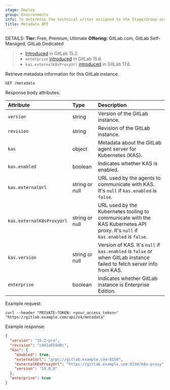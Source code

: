```yaml
---
stage: Deploy
group: Environments
info: To determine the technical writer assigned to the Stage/Group associated with this page, see https://handbook.gitlab.com/handbook/product/ux/technical-writing/#assignments
title: Metadata API
---
```


DETAILS:
**Tier:** Free, Premium, Ultimate
**Offering:** GitLab.com, GitLab Self-Managed, GitLab Dedicated

> - [Introduced](https://gitlab.com/gitlab-org/gitlab/-/issues/357032) in GitLab 15.2.
> - `enterprise` [introduced](https://gitlab.com/gitlab-org/gitlab/-/merge_requests/103969) in GitLab 15.6.
> - `kas.externalK8sProxyUrl` [introduced](https://gitlab.com/gitlab-org/gitlab/-/merge_requests/172373) in GitLab 17.6.

Retrieve metadata information for this GitLab instance.

```plaintext
GET /metadata
```

Response body attributes:

| Attribute                 | Type           | Description                                                                                                                   |
|:--------------------------|:---------------|:------------------------------------------------------------------------------------------------------------------------------|
| `version`                 | string         | Version of the GitLab instance.                                                                                               |
| `revision`                | string         | Revision of the GitLab instance.                                                                                              |
| `kas`                     | object         | Metadata about the GitLab agent server for Kubernetes (KAS).                                                                  |
| `kas.enabled`             | boolean        | Indicates whether KAS is enabled.                                                                                             |
| `kas.externalUrl`         | string or null | URL used by the agents to communicate with KAS. It's `null` if `kas.enabled` is `false`.                                      |
| `kas.externalK8sProxyUrl` | string or null | URL used by the Kubernetes tooling to communicate with the KAS Kubernetes API proxy. It's `null` if `kas.enabled` is `false`. |
| `kas.version`             | string or null | Version of KAS. It's `null` if `kas.enabled` is `false` or when GitLab instance failed to fetch server info from KAS.         |
| `enterprise`              | boolean        | Indicates whether GitLab instance is Enterprise Edition.                                                                      |

Example request:

```shell
curl --header "PRIVATE-TOKEN: <your_access_token>" "https://gitlab.example.com/api/v4/metadata"
```

Example response:

```json
{
  "version": "15.2-pre",
  "revision": "c401a659d0c",
  "kas": {
    "enabled": true,
    "externalUrl": "grpc://gitlab.example.com:8150",
    "externalK8sProxyUrl": "https://gitlab.example.com:8150/k8s-proxy",
    "version": "15.0.0"
  },
  "enterprise": true
}
```
